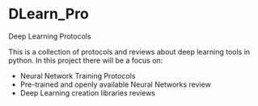 # DLearn_Pro
Deep Learning Protocols

This is a collection of protocols and reviews about deep learning tools in python.
In this project there will be a focus on:
- Neural Network Training Protocols
- Pre-trained and openly available Neural Networks review
- Deep Learning creation libraries reviews
